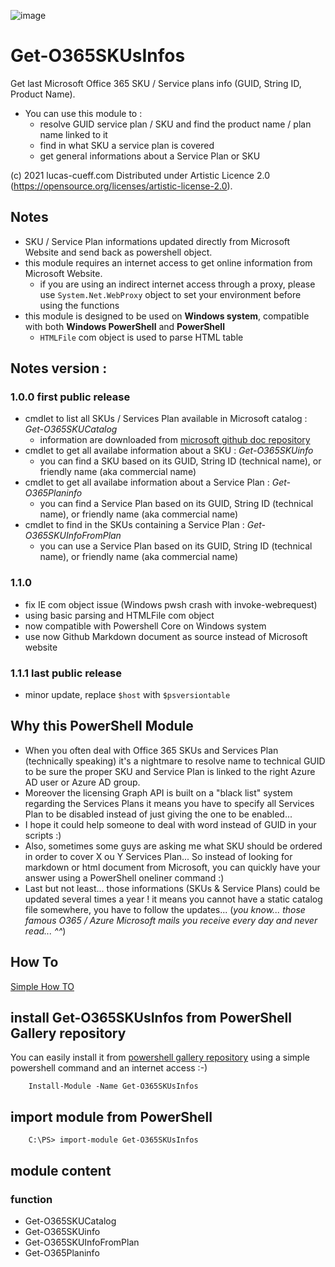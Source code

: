 ![image](http://www.lucas-cueff.com/files/gallery.png)

# Get-O365SKUsInfos
Get last Microsoft Office 365 SKU / Service plans info (GUID, String ID, Product Name).
- You can use this module to :
    - resolve GUID service plan / SKU and find the product name / plan name linked to it
    - find in what SKU a service plan is covered
    - get general informations about a Service Plan or SKU 

(c) 2021 lucas-cueff.com Distributed under Artistic Licence 2.0 (https://opensource.org/licenses/artistic-license-2.0).

## Notes
- SKU / Service Plan informations updated directly from Microsoft Website and send back as powershell object.
- this module requires an internet access to get online information from Microsoft Website.
    - if you are using an indirect internet access through a proxy, please use `System.Net.WebProxy` object to set your environment before using the functions
- this module is designed to be used on **Windows system**, compatible with both **Windows PowerShell** and **PowerShell**
    - `HTMLFile` com object is used to parse HTML table

## Notes version :
### 1.0.0 first public release
 - cmdlet to list all SKUs / Services Plan available in Microsoft catalog : *Get-O365SKUCatalog*
     - information are downloaded from [microsoft github doc repository](https://github.com/MicrosoftDocs/azure-docs/blob/master/articles/active-directory/enterprise-users/licensing-service-plan-reference.md)
 - cmdlet to get all availabe information about a SKU : *Get-O365SKUinfo*
     - you can find a SKU based on its GUID, String ID (technical name), or friendly name (aka commercial name)
 - cmdlet to get all availabe information about a Service Plan : *Get-O365Planinfo*
     - you can find a Service Plan based on its GUID, String ID (technical name), or friendly name (aka commercial name)
 - cmdlet to find in the SKUs containing a Service Plan : *Get-O365SKUInfoFromPlan*
     - you can use a Service Plan based on its GUID, String ID (technical name), or friendly name (aka commercial name)
### 1.1.0
 - fix IE com object issue (Windows pwsh crash with invoke-webrequest)
 - using basic parsing and HTMLFile com object
 - now compatible with Powershell Core on Windows system
 - use now Github Markdown document as source instead of Microsoft website
### 1.1.1 last public release
 - minor update, replace `$host` with `$psversiontable`

## Why this PowerShell Module
- When you often deal with Office 365 SKUs and Services Plan (technically speaking) it's a nightmare to resolve name to technical GUID to be sure the proper SKU and Service Plan is linked to the right Azure AD user or Azure AD group.
- Moreover the licensing Graph API is built on a "black list" system regarding the Services Plans it means you have to specify all Services Plan to be disabled instead of just giving the one to be enabled...
- I hope it could help someone to deal with word instead of GUID in your scripts :)
- Also, sometimes some guys are asking me what SKU should be ordered in order to cover X ou Y Services Plan... So instead of looking for markdown or html document from Microsoft, you can quickly have your answer using a PowerShell oneliner command :)
- Last but not least... those informations (SKUs & Service Plans) could be updated several times a year ! it means you cannot have a static catalog file somewhere, you have to follow the updates... (*you know... those famous O365 / Azure Microsoft mails you receive every day and never read... ^^*)

## How To
[Simple How TO](https://github.com/MS-LUF/Get-O365SKUsInfos/blob/main/HOWTO.md)

## install Get-O365SKUsInfos from PowerShell Gallery repository
You can easily install it from [powershell gallery repository](https://www.powershellgallery.com/packages/Get-O365SKUsInfos/) using a simple powershell command and an internet access :-) 
```
	Install-Module -Name Get-O365SKUsInfos
```

## import module from PowerShell 
```
	C:\PS> import-module Get-O365SKUsInfos
```

## module content
### function
- Get-O365SKUCatalog
- Get-O365SKUinfo
- Get-O365SKUInfoFromPlan
- Get-O365Planinfo
